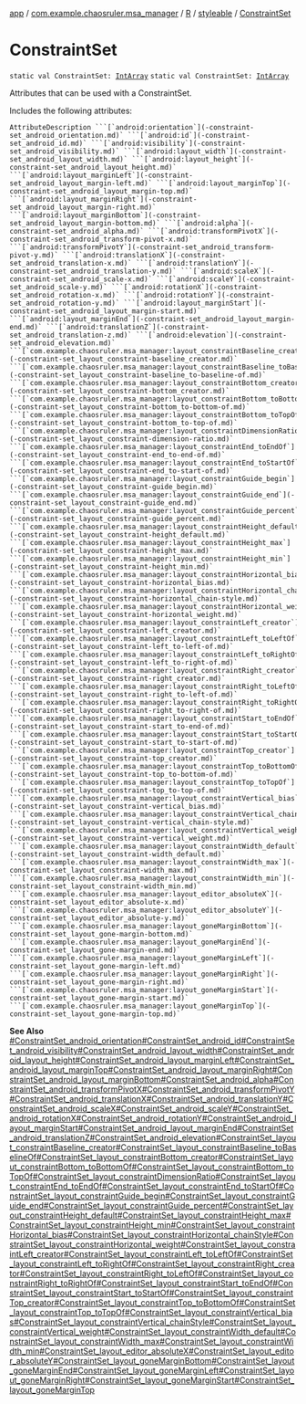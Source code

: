 [app](../../../index.md) / [com.example.chaosruler.msa_manager](../../index.md) / [R](../index.md) / [styleable](index.md) / [ConstraintSet](.)

# ConstraintSet

`static val ConstraintSet: `[`IntArray`](https://kotlinlang.org/api/latest/jvm/stdlib/kotlin/-int-array/index.html)
`static val ConstraintSet: `[`IntArray`](https://kotlinlang.org/api/latest/jvm/stdlib/kotlin/-int-array/index.html)

Attributes that can be used with a ConstraintSet.

Includes the following attributes:

    AttributeDescription ```[`android:orientation`](-constraint-set_android_orientation.md)` ```[`android:id`](-constraint-set_android_id.md)` ```[`android:visibility`](-constraint-set_android_visibility.md)` ```[`android:layout_width`](-constraint-set_android_layout_width.md)` ```[`android:layout_height`](-constraint-set_android_layout_height.md)` ```[`android:layout_marginLeft`](-constraint-set_android_layout_margin-left.md)` ```[`android:layout_marginTop`](-constraint-set_android_layout_margin-top.md)` ```[`android:layout_marginRight`](-constraint-set_android_layout_margin-right.md)` ```[`android:layout_marginBottom`](-constraint-set_android_layout_margin-bottom.md)` ```[`android:alpha`](-constraint-set_android_alpha.md)` ```[`android:transformPivotX`](-constraint-set_android_transform-pivot-x.md)` ```[`android:transformPivotY`](-constraint-set_android_transform-pivot-y.md)` ```[`android:translationX`](-constraint-set_android_translation-x.md)` ```[`android:translationY`](-constraint-set_android_translation-y.md)` ```[`android:scaleX`](-constraint-set_android_scale-x.md)` ```[`android:scaleY`](-constraint-set_android_scale-y.md)` ```[`android:rotationX`](-constraint-set_android_rotation-x.md)` ```[`android:rotationY`](-constraint-set_android_rotation-y.md)` ```[`android:layout_marginStart`](-constraint-set_android_layout_margin-start.md)` ```[`android:layout_marginEnd`](-constraint-set_android_layout_margin-end.md)` ```[`android:translationZ`](-constraint-set_android_translation-z.md)` ```[`android:elevation`](-constraint-set_android_elevation.md)` ```[`com.example.chaosruler.msa_manager:layout_constraintBaseline_creator`](-constraint-set_layout_constraint-baseline_creator.md)` ```[`com.example.chaosruler.msa_manager:layout_constraintBaseline_toBaselineOf`](-constraint-set_layout_constraint-baseline_to-baseline-of.md)` ```[`com.example.chaosruler.msa_manager:layout_constraintBottom_creator`](-constraint-set_layout_constraint-bottom_creator.md)` ```[`com.example.chaosruler.msa_manager:layout_constraintBottom_toBottomOf`](-constraint-set_layout_constraint-bottom_to-bottom-of.md)` ```[`com.example.chaosruler.msa_manager:layout_constraintBottom_toTopOf`](-constraint-set_layout_constraint-bottom_to-top-of.md)` ```[`com.example.chaosruler.msa_manager:layout_constraintDimensionRatio`](-constraint-set_layout_constraint-dimension-ratio.md)` ```[`com.example.chaosruler.msa_manager:layout_constraintEnd_toEndOf`](-constraint-set_layout_constraint-end_to-end-of.md)` ```[`com.example.chaosruler.msa_manager:layout_constraintEnd_toStartOf`](-constraint-set_layout_constraint-end_to-start-of.md)` ```[`com.example.chaosruler.msa_manager:layout_constraintGuide_begin`](-constraint-set_layout_constraint-guide_begin.md)` ```[`com.example.chaosruler.msa_manager:layout_constraintGuide_end`](-constraint-set_layout_constraint-guide_end.md)` ```[`com.example.chaosruler.msa_manager:layout_constraintGuide_percent`](-constraint-set_layout_constraint-guide_percent.md)` ```[`com.example.chaosruler.msa_manager:layout_constraintHeight_default`](-constraint-set_layout_constraint-height_default.md)` ```[`com.example.chaosruler.msa_manager:layout_constraintHeight_max`](-constraint-set_layout_constraint-height_max.md)` ```[`com.example.chaosruler.msa_manager:layout_constraintHeight_min`](-constraint-set_layout_constraint-height_min.md)` ```[`com.example.chaosruler.msa_manager:layout_constraintHorizontal_bias`](-constraint-set_layout_constraint-horizontal_bias.md)` ```[`com.example.chaosruler.msa_manager:layout_constraintHorizontal_chainStyle`](-constraint-set_layout_constraint-horizontal_chain-style.md)` ```[`com.example.chaosruler.msa_manager:layout_constraintHorizontal_weight`](-constraint-set_layout_constraint-horizontal_weight.md)` ```[`com.example.chaosruler.msa_manager:layout_constraintLeft_creator`](-constraint-set_layout_constraint-left_creator.md)` ```[`com.example.chaosruler.msa_manager:layout_constraintLeft_toLeftOf`](-constraint-set_layout_constraint-left_to-left-of.md)` ```[`com.example.chaosruler.msa_manager:layout_constraintLeft_toRightOf`](-constraint-set_layout_constraint-left_to-right-of.md)` ```[`com.example.chaosruler.msa_manager:layout_constraintRight_creator`](-constraint-set_layout_constraint-right_creator.md)` ```[`com.example.chaosruler.msa_manager:layout_constraintRight_toLeftOf`](-constraint-set_layout_constraint-right_to-left-of.md)` ```[`com.example.chaosruler.msa_manager:layout_constraintRight_toRightOf`](-constraint-set_layout_constraint-right_to-right-of.md)` ```[`com.example.chaosruler.msa_manager:layout_constraintStart_toEndOf`](-constraint-set_layout_constraint-start_to-end-of.md)` ```[`com.example.chaosruler.msa_manager:layout_constraintStart_toStartOf`](-constraint-set_layout_constraint-start_to-start-of.md)` ```[`com.example.chaosruler.msa_manager:layout_constraintTop_creator`](-constraint-set_layout_constraint-top_creator.md)` ```[`com.example.chaosruler.msa_manager:layout_constraintTop_toBottomOf`](-constraint-set_layout_constraint-top_to-bottom-of.md)` ```[`com.example.chaosruler.msa_manager:layout_constraintTop_toTopOf`](-constraint-set_layout_constraint-top_to-top-of.md)` ```[`com.example.chaosruler.msa_manager:layout_constraintVertical_bias`](-constraint-set_layout_constraint-vertical_bias.md)` ```[`com.example.chaosruler.msa_manager:layout_constraintVertical_chainStyle`](-constraint-set_layout_constraint-vertical_chain-style.md)` ```[`com.example.chaosruler.msa_manager:layout_constraintVertical_weight`](-constraint-set_layout_constraint-vertical_weight.md)` ```[`com.example.chaosruler.msa_manager:layout_constraintWidth_default`](-constraint-set_layout_constraint-width_default.md)` ```[`com.example.chaosruler.msa_manager:layout_constraintWidth_max`](-constraint-set_layout_constraint-width_max.md)` ```[`com.example.chaosruler.msa_manager:layout_constraintWidth_min`](-constraint-set_layout_constraint-width_min.md)` ```[`com.example.chaosruler.msa_manager:layout_editor_absoluteX`](-constraint-set_layout_editor_absolute-x.md)` ```[`com.example.chaosruler.msa_manager:layout_editor_absoluteY`](-constraint-set_layout_editor_absolute-y.md)` ```[`com.example.chaosruler.msa_manager:layout_goneMarginBottom`](-constraint-set_layout_gone-margin-bottom.md)` ```[`com.example.chaosruler.msa_manager:layout_goneMarginEnd`](-constraint-set_layout_gone-margin-end.md)` ```[`com.example.chaosruler.msa_manager:layout_goneMarginLeft`](-constraint-set_layout_gone-margin-left.md)` ```[`com.example.chaosruler.msa_manager:layout_goneMarginRight`](-constraint-set_layout_gone-margin-right.md)` ```[`com.example.chaosruler.msa_manager:layout_goneMarginStart`](-constraint-set_layout_gone-margin-start.md)` ```[`com.example.chaosruler.msa_manager:layout_goneMarginTop`](-constraint-set_layout_gone-margin-top.md)`

**See Also**
[#ConstraintSet_android_orientation](-constraint-set_android_orientation.md)[#ConstraintSet_android_id](-constraint-set_android_id.md)[#ConstraintSet_android_visibility](-constraint-set_android_visibility.md)[#ConstraintSet_android_layout_width](-constraint-set_android_layout_width.md)[#ConstraintSet_android_layout_height](-constraint-set_android_layout_height.md)[#ConstraintSet_android_layout_marginLeft](-constraint-set_android_layout_margin-left.md)[#ConstraintSet_android_layout_marginTop](-constraint-set_android_layout_margin-top.md)[#ConstraintSet_android_layout_marginRight](-constraint-set_android_layout_margin-right.md)[#ConstraintSet_android_layout_marginBottom](-constraint-set_android_layout_margin-bottom.md)[#ConstraintSet_android_alpha](-constraint-set_android_alpha.md)[#ConstraintSet_android_transformPivotX](-constraint-set_android_transform-pivot-x.md)[#ConstraintSet_android_transformPivotY](-constraint-set_android_transform-pivot-y.md)[#ConstraintSet_android_translationX](-constraint-set_android_translation-x.md)[#ConstraintSet_android_translationY](-constraint-set_android_translation-y.md)[#ConstraintSet_android_scaleX](-constraint-set_android_scale-x.md)[#ConstraintSet_android_scaleY](-constraint-set_android_scale-y.md)[#ConstraintSet_android_rotationX](-constraint-set_android_rotation-x.md)[#ConstraintSet_android_rotationY](-constraint-set_android_rotation-y.md)[#ConstraintSet_android_layout_marginStart](-constraint-set_android_layout_margin-start.md)[#ConstraintSet_android_layout_marginEnd](-constraint-set_android_layout_margin-end.md)[#ConstraintSet_android_translationZ](-constraint-set_android_translation-z.md)[#ConstraintSet_android_elevation](-constraint-set_android_elevation.md)[#ConstraintSet_layout_constraintBaseline_creator](-constraint-set_layout_constraint-baseline_creator.md)[#ConstraintSet_layout_constraintBaseline_toBaselineOf](-constraint-set_layout_constraint-baseline_to-baseline-of.md)[#ConstraintSet_layout_constraintBottom_creator](-constraint-set_layout_constraint-bottom_creator.md)[#ConstraintSet_layout_constraintBottom_toBottomOf](-constraint-set_layout_constraint-bottom_to-bottom-of.md)[#ConstraintSet_layout_constraintBottom_toTopOf](-constraint-set_layout_constraint-bottom_to-top-of.md)[#ConstraintSet_layout_constraintDimensionRatio](-constraint-set_layout_constraint-dimension-ratio.md)[#ConstraintSet_layout_constraintEnd_toEndOf](-constraint-set_layout_constraint-end_to-end-of.md)[#ConstraintSet_layout_constraintEnd_toStartOf](-constraint-set_layout_constraint-end_to-start-of.md)[#ConstraintSet_layout_constraintGuide_begin](-constraint-set_layout_constraint-guide_begin.md)[#ConstraintSet_layout_constraintGuide_end](-constraint-set_layout_constraint-guide_end.md)[#ConstraintSet_layout_constraintGuide_percent](-constraint-set_layout_constraint-guide_percent.md)[#ConstraintSet_layout_constraintHeight_default](-constraint-set_layout_constraint-height_default.md)[#ConstraintSet_layout_constraintHeight_max](-constraint-set_layout_constraint-height_max.md)[#ConstraintSet_layout_constraintHeight_min](-constraint-set_layout_constraint-height_min.md)[#ConstraintSet_layout_constraintHorizontal_bias](-constraint-set_layout_constraint-horizontal_bias.md)[#ConstraintSet_layout_constraintHorizontal_chainStyle](-constraint-set_layout_constraint-horizontal_chain-style.md)[#ConstraintSet_layout_constraintHorizontal_weight](-constraint-set_layout_constraint-horizontal_weight.md)[#ConstraintSet_layout_constraintLeft_creator](-constraint-set_layout_constraint-left_creator.md)[#ConstraintSet_layout_constraintLeft_toLeftOf](-constraint-set_layout_constraint-left_to-left-of.md)[#ConstraintSet_layout_constraintLeft_toRightOf](-constraint-set_layout_constraint-left_to-right-of.md)[#ConstraintSet_layout_constraintRight_creator](-constraint-set_layout_constraint-right_creator.md)[#ConstraintSet_layout_constraintRight_toLeftOf](-constraint-set_layout_constraint-right_to-left-of.md)[#ConstraintSet_layout_constraintRight_toRightOf](-constraint-set_layout_constraint-right_to-right-of.md)[#ConstraintSet_layout_constraintStart_toEndOf](-constraint-set_layout_constraint-start_to-end-of.md)[#ConstraintSet_layout_constraintStart_toStartOf](-constraint-set_layout_constraint-start_to-start-of.md)[#ConstraintSet_layout_constraintTop_creator](-constraint-set_layout_constraint-top_creator.md)[#ConstraintSet_layout_constraintTop_toBottomOf](-constraint-set_layout_constraint-top_to-bottom-of.md)[#ConstraintSet_layout_constraintTop_toTopOf](-constraint-set_layout_constraint-top_to-top-of.md)[#ConstraintSet_layout_constraintVertical_bias](-constraint-set_layout_constraint-vertical_bias.md)[#ConstraintSet_layout_constraintVertical_chainStyle](-constraint-set_layout_constraint-vertical_chain-style.md)[#ConstraintSet_layout_constraintVertical_weight](-constraint-set_layout_constraint-vertical_weight.md)[#ConstraintSet_layout_constraintWidth_default](-constraint-set_layout_constraint-width_default.md)[#ConstraintSet_layout_constraintWidth_max](-constraint-set_layout_constraint-width_max.md)[#ConstraintSet_layout_constraintWidth_min](-constraint-set_layout_constraint-width_min.md)[#ConstraintSet_layout_editor_absoluteX](-constraint-set_layout_editor_absolute-x.md)[#ConstraintSet_layout_editor_absoluteY](-constraint-set_layout_editor_absolute-y.md)[#ConstraintSet_layout_goneMarginBottom](-constraint-set_layout_gone-margin-bottom.md)[#ConstraintSet_layout_goneMarginEnd](-constraint-set_layout_gone-margin-end.md)[#ConstraintSet_layout_goneMarginLeft](-constraint-set_layout_gone-margin-left.md)[#ConstraintSet_layout_goneMarginRight](-constraint-set_layout_gone-margin-right.md)[#ConstraintSet_layout_goneMarginStart](-constraint-set_layout_gone-margin-start.md)[#ConstraintSet_layout_goneMarginTop](-constraint-set_layout_gone-margin-top.md)

